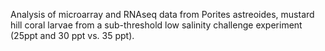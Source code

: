 Analysis of microarray and RNAseq data from Porites astreoides, mustard hill coral larvae from a sub-threshold low salinity challenge experiment (25ppt and 30 ppt vs. 35 ppt).  
